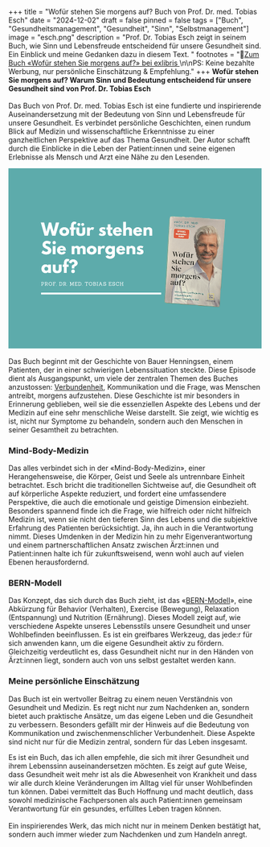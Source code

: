 +++
title = "Wofür stehen Sie morgens auf? Buch von Prof. Dr. med. Tobias Esch"
date = "2024-12-02"
draft = false
pinned = false
tags = ["Buch", "Gesundheitsmanagement", "Gesundheit", "Sinn", "Selbstmanagement"]
image = "esch.png"
description = "Prof. Dr. Tobias Esch zeigt in seinem Buch, wie Sinn und Lebensfreude entscheidend für unsere Gesundheit sind. Ein Einblick und meine Gedanken dazu in diesem Text. "
footnotes = "🛒[Zum Buch «Wofür stehen Sie morgens auf?» bei exlibris ](<https://www.exlibris.ch/de/buecher-buch/deutschsprachige-buecher/tobias-esch/wofuer-stehen-sie-morgens-auf/id/9783833887611/>)\n\nPS: Keine bezahlte Werbung, nur persönliche Einschätzung & Empfehlung."
+++
**Wofür stehen Sie morgens auf? Warum Sinn und Bedeutung entscheidend für unsere Gesundheit sind von Prof. Dr. Tobias Esch**\
\
Das Buch von Prof. Dr. med. Tobias Esch ist eine fundierte und inspirierende Auseinandersetzung mit der Bedeutung von Sinn und Lebensfreude für unsere Gesundheit. Es verbindet persönliche Geschichten, einen rundum Blick auf Medizin und wissenschaftliche Erkenntnisse zu einer ganzheitlichen Perspektive auf das Thema Gesundheit. Der Autor schafft durch die Einblicke in die Leben der Patient:innen und seine eigenen Erlebnisse als Mensch und Arzt eine Nähe zu den Lesenden. 

![](esch.png)

Das Buch beginnt mit der Geschichte von Bauer Henningsen, einem Patienten, der in einer schwierigen Lebenssituation steckte. Diese Episode dient als Ausgangspunkt, um viele der zentralen Themen des Buches anzustossen: [Verbundenheit](https://www.bensblog.ch/verbundenheit/), Kommunikation und die Frage, was Menschen antreibt, morgens aufzustehen. Diese Geschichte ist mir besonders in Erinnerung geblieben, weil sie die essenziellen Aspekte des Lebens und der Medizin auf eine sehr menschliche Weise darstellt. Sie zeigt, wie wichtig es ist, nicht nur Symptome zu behandeln, sondern auch den Menschen in seiner Gesamtheit zu betrachten. 

### Mind-Body-Medizin

Das alles verbindet sich in der «Mind-Body-Medizin», einer Herangehensweise, die Körper, Geist und Seele als untrennbare Einheit betrachtet. Esch bricht die traditionellen Sichtweise auf, die Gesundheit oft auf körperliche Aspekte reduziert, und fordert eine umfassendere Perspektive, die auch die emotionale und geistige Dimension einbezieht. Besonders spannend finde ich die Frage, wie hilfreich oder nicht hilfreich Medizin ist, wenn sie nicht den tieferen Sinn des Lebens und die subjektive Erfahrung des Patienten berücksichtigt. Ja, ihn auch in die Verantwortung nimmt. Dieses Umdenken in der Medizin hin zu mehr Eigenverantwortung und einem partnerschaftlichen Ansatz zwischen Ärzt:innen und Patient:innen halte ich für  zukunftsweisend, wenn wohl auch auf vielen Ebenen herausfordernd. 

### BERN-Modell

Das Konzept, das sich durch das Buch zieht, ist das «[BERN-Modell](https://www.bensblog.ch/gesundheitsfoerderung-in-der-arbeitswelt/)», eine Abkürzung für Behavior (Verhalten), Exercise (Bewegung), Relaxation (Entspannung) und Nutrition (Ernährung). Dieses Modell zeigt auf, wie verschiedene Aspekte unseres Lebensstils unsere Gesundheit und unser Wohlbefinden beeinflussen. Es ist ein greifbares Werkzeug, das jede:r für sich anwenden kann, um die eigene Gesundheit aktiv zu fördern. Gleichzeitig verdeutlicht es, dass Gesundheit nicht nur in den Händen von Ärzt:innen liegt, sondern auch von uns selbst gestaltet werden kann.

### Meine persönliche Einschätzung

Das Buch ist ein wertvoller Beitrag zu einem neuen Verständnis von Gesundheit und Medizin. Es regt nicht nur zum Nachdenken an, sondern bietet auch praktische Ansätze, um das eigene Leben und die Gesundheit zu verbessern. Besonders gefällt mir der Hinweis auf die Bedeutung von Kommunikation und zwischenmenschlicher Verbundenheit. Diese Aspekte sind nicht nur für die Medizin zentral, sondern für das Leben insgesamt. 

Es ist ein Buch, das ich allen empfehle, die sich mit ihrer Gesundheit und ihrem Lebenssinn auseinandersetzen möchten. Es zeigt auf gute Weise, dass Gesundheit weit mehr ist als die Abwesenheit von Krankheit und dass wir alle durch kleine Veränderungen im Alltag viel für unser Wohlbefinden tun können. Dabei vermittelt das Buch Hoffnung und macht deutlich, dass sowohl medizinische Fachpersonen als auch Patient:innen gemeinsam Verantwortung für ein gesundes, erfülltes Leben tragen können.\
\
Ein inspirierendes Werk, das mich nicht nur in meinem Denken bestätigt hat, sondern auch immer wieder zum Nachdenken und zum Handeln anregt.